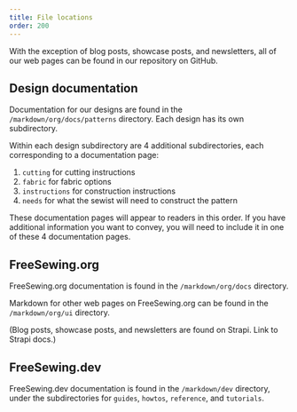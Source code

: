 ```yaml
---
title: File locations
order: 200
---
```


With the exception of blog posts, showcase posts, and newsletters,
all of our web pages can be found in our repository on GitHub.

## Design documentation

Documentation for our designs are found in the `/markdown/org/docs/patterns` directory.
Each design has its own subdirectory.

Within each design subdirectory are 4 additional subdirectories,
each corresponding to a documentation page:

1. `cutting` for cutting instructions
2. `fabric` for fabric options
3. `instructions` for construction instructions
4. `needs` for what the sewist will need to construct the pattern

These documentation pages will appear to readers in this order.
If you have additional information you want to convey, you will need
to include it in one of these 4 documentation pages.

## FreeSewing.org

FreeSewing.org documentation is found in the `/markdown/org/docs` directory.

Markdown for other web pages on FreeSewing.org can be found in the `/markdown/org/ui` directory.

(Blog posts, showcase posts, and newsletters are found on Strapi.
Link to Strapi docs.)

## FreeSewing.dev

FreeSewing.dev documentation is found in the `/markdown/dev` directory,
under the subdirectories for
`guides`, `howtos`, `reference`, and `tutorials`.


